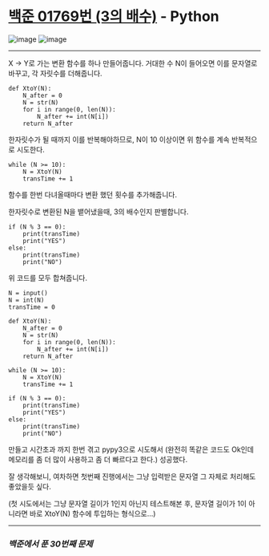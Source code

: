# [백준 01769번 (3의 배수)](https://www.acmicpc.net/problem/01769) - Python


![image](https://user-images.githubusercontent.com/104616990/173037385-9f07d29c-00e0-4413-8d8d-d1b048928497.png)
![image](https://user-images.githubusercontent.com/104616990/173037467-c4aecd16-a198-46cf-a7c1-65b15e7b4fee.png)

---

X -> Y로 가는 변환 함수를 하나 만들어줍니다.
거대한 수 N이 들어오면 이를 문자열로 바꾸고,
각 자릿수를 더해줍니다.

```
def XtoY(N):
    N_after = 0
    N = str(N)
    for i in range(0, len(N)):
        N_after += int(N[i])
    return N_after
```

한자릿수가 될 때까지 이를 반복해야하므로, N이 10 이상이면 위 함수를 계속 반복적으로 시도한다.

```
while (N >= 10):
    N = XtoY(N)
    transTime += 1
```
함수를 한번 다녀올때마다 변환 했던 횟수를 추가해줍니다.

한자릿수로 변환된 N을 뱉어냈을때, 3의 배수인지 판별합니다.

```
if (N % 3 == 0):
    print(transTime)
    print("YES")
else:
    print(transTime)
    print("NO")
```

위 코드를 모두 합쳐줍니다.


```
N = input()
N = int(N)
transTime = 0

def XtoY(N):
    N_after = 0
    N = str(N)
    for i in range(0, len(N)):
        N_after += int(N[i])
    return N_after

while (N >= 10):
    N = XtoY(N)
    transTime += 1

if (N % 3 == 0):
    print(transTime)
    print("YES")
else:
    print(transTime)
    print("NO")
```

만들고 시간초과 까지 한번 겪고 pypy3으로 시도해서 (완전히 똑같은 코드도 Ok인데 메모리를 좀 더 많이 사용하고 좀 더 빠르다고 한다.) 성공했다.

잘 생각해보니, 여차하면 첫번째 진행에서는 그냥 입력받은 문자열 그 자체로 처리해도 좋았을듯 싶다.

(첫 시도에서는 그냥 문자열 길이가 1인지 아닌지 테스트해본 후, 문자열 길이가 1이 아니라면 바로 XtoY(N) 함수에 투입하는 형식으로...)

---

### *백준에서 푼 30번째 문제*


